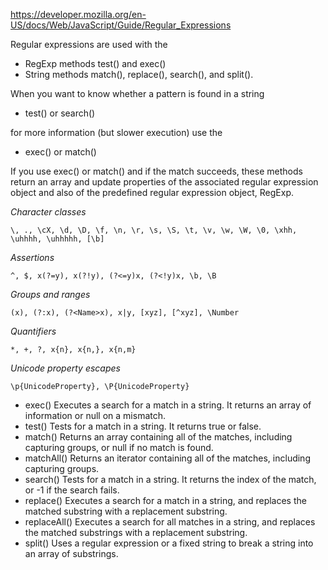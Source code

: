 https://developer.mozilla.org/en-US/docs/Web/JavaScript/Guide/Regular_Expressions

Regular expressions are used with the 

- RegExp methods test() and exec() 
- String methods match(), replace(), search(), and split(). 

When you want to know whether a pattern is found in a string
- test() or search()

for more information (but slower execution) use the 
- exec() or match()

If you use exec() or match() and if the match succeeds, these
methods return an array and update properties of the associated regular
expression object and also of the predefined regular expression object, RegExp. 

*Character classes*
```
\, ., \cX, \d, \D, \f, \n, \r, \s, \S, \t, \v, \w, \W, \0, \xhh, \uhhhh, \uhhhhh, [\b]	
```

*Assertions*
```
^, $, x(?=y), x(?!y), (?<=y)x, (?<!y)x, \b, \B	
```

*Groups and ranges*
```
(x), (?:x), (?<Name>x), x|y, [xyz], [^xyz], \Number	
```

*Quantifiers*
```
*, +, ?, x{n}, x{n,}, x{n,m}	
```

*Unicode property escapes*
```
\p{UnicodeProperty}, \P{UnicodeProperty}	
```

- exec()	Executes a search for a match in a string. It returns an array of information or null on a mismatch.
- test()	Tests for a match in a string. It returns true or false.
- match()	Returns an array containing all of the matches, including capturing groups, or null if no match is found.
- matchAll()	Returns an iterator containing all of the matches, including capturing groups.
- search()	Tests for a match in a string. It returns the index of the match, or -1 if the search fails.
- replace()	Executes a search for a match in a string, and replaces the matched substring with a replacement substring.
- replaceAll()	Executes a search for all matches in a string, and replaces the matched substrings with a replacement substring.
- split()	Uses a regular expression or a fixed string to break a string into an array of substrings.

